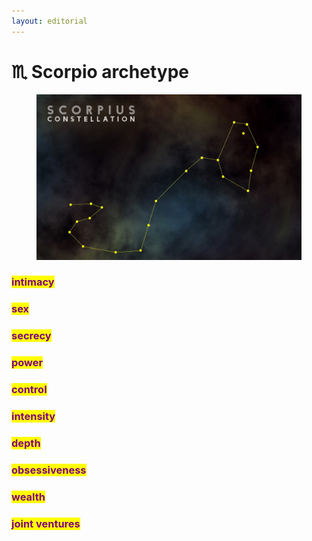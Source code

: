 ```yaml
---
layout: editorial
---
```


# ♏️ Scorpio archetype

<figure><img src="../../../../../../../.gitbook/assets/SCORPIUS.png" alt=""><figcaption></figcaption></figure>

### <mark style="color:purple;">intimacy</mark>

### <mark style="color:purple;">sex</mark>

### <mark style="color:purple;">secrecy</mark>

### <mark style="color:purple;">power</mark>

### <mark style="color:purple;">control</mark>

### <mark style="color:purple;">intensity</mark>

### <mark style="color:purple;">depth</mark>

### <mark style="color:purple;">obsessiveness</mark>

### <mark style="color:purple;">wealth</mark>

### <mark style="color:purple;">joint ventures</mark>
